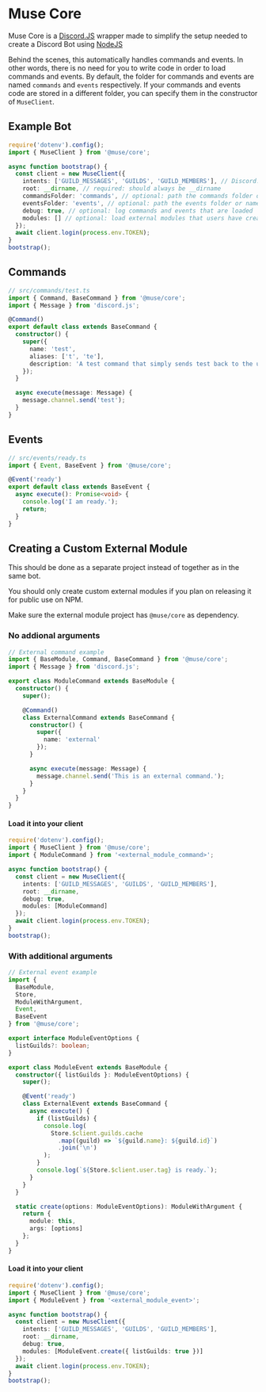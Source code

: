 # Muse Core

Muse Core is a [Discord.JS](https://discord.js.org/) wrapper made to simplify the setup needed to create a Discord Bot using [NodeJS](https://nodejs.org/)

Behind the scenes, this automatically handles commands and events. In other words, there is no need for you to write code in order to load commands and events. By default, the folder for commands and events are named `commands` and `events` respectively. If your commands and events code are stored in a different folder, you can specify them in the constructor of `MuseClient`.

## Example Bot

```ts
require('dotenv').config();
import { MuseClient } from '@muse/core';

async function bootstrap() {
  const client = new MuseClient({
    intents: ['GUILD_MESSAGES', 'GUILDS', 'GUILD_MEMBERS'], // Discord.JS requires intents for certain endpoint access
    root: __dirname, // required: should always be __dirname
    commandsFolder: 'commands', // optional: path the commands folder or name of the folder if located in src root
    eventsFolder: 'events', // optional: path the events folder or name of the folder if located in src root
    debug: true, // optional: log commands and events that are loaded
    modules: [] // optional: load external modules that users have created and published
  });
  await client.login(process.env.TOKEN);
}
bootstrap();
```

## Commands

```ts
// src/commands/test.ts
import { Command, BaseCommand } from '@muse/core';
import { Message } from 'discord.js';

@Command()
export default class extends BaseCommand {
  constructor() {
    super({
      name: 'test',
      aliases: ['t', 'te'],
      description: 'A test command that simply sends test back to the user.'
    });
  }

  async execute(message: Message) {
    message.channel.send('test');
  }
}
```

## Events

```ts
// src/events/ready.ts
import { Event, BaseEvent } from '@muse/core';

@Event('ready')
export default class extends BaseEvent {
  async execute(): Promise<void> {
    console.log('I am ready.');
    return;
  }
}
```

## Creating a Custom External Module

This should be done as a separate project instead of together as in the same bot.

You should only create custom external modules if you plan on releasing it for public use on NPM.

Make sure the external module project has `@muse/core` as dependency.

### No addional arguments

```ts
// External command example
import { BaseModule, Command, BaseCommand } from '@muse/core';
import { Message } from 'discord.js';

export class ModuleCommand extends BaseModule {
  constructor() {
    super();

    @Command()
    class ExternalCommand extends BaseCommand {
      constructor() {
        super({
          name: 'external'
        });
      }

      async execute(message: Message) {
        message.channel.send('This is an external command.');
      }
    }
  }
}
```

#### Load it into your client

```ts
require('dotenv').config();
import { MuseClient } from '@muse/core';
import { ModuleCommand } from '<external_module_command>';

async function bootstrap() {
  const client = new MuseClient({
    intents: ['GUILD_MESSAGES', 'GUILDS', 'GUILD_MEMBERS'],
    root: __dirname,
    debug: true,
    modules: [ModuleCommand]
  });
  await client.login(process.env.TOKEN);
}
bootstrap();
```

### With additional arguments

```ts
// External event example
import {
  BaseModule,
  Store,
  ModuleWithArgument,
  Event,
  BaseEvent
} from '@muse/core';

export interface ModuleEventOptions {
  listGuilds?: boolean;
}

export class ModuleEvent extends BaseModule {
  constructor({ listGuilds }: ModuleEventOptions) {
    super();

    @Event('ready')
    class ExternalEvent extends BaseCommand {
      async execute() {
        if (listGuilds) {
          console.log(
            Store.$client.guilds.cache
              .map((guild) => `${guild.name}: ${guild.id}`)
              .join('\n')
          );
        }
        console.log(`${Store.$client.user.tag} is ready.`);
      }
    }
  }

  static create(options: ModuleEventOptions): ModuleWithArgument {
    return {
      module: this,
      args: [options]
    };
  }
}
```

#### Load it into your client

```ts
require('dotenv').config();
import { MuseClient } from '@muse/core';
import { ModuleEvent } from '<external_module_event>';

async function bootstrap() {
  const client = new MuseClient({
    intents: ['GUILD_MESSAGES', 'GUILDS', 'GUILD_MEMBERS'],
    root: __dirname,
    debug: true,
    modules: [ModuleEvent.create({ listGuilds: true })]
  });
  await client.login(process.env.TOKEN);
}
bootstrap();
```
